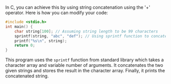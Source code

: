 In C, you can achieve this by using string concatenation using the '+' operator. Here is how you can modify your code:

```C
#include <stdio.h>
int main() {
    char string[100]; // Assuming string length to be 99 characters
    sprintf(string, "abc", "def"); // Using sprintf function to concatenate strings
    printf("%s\n", string);
    return 0;
}
```
This program uses the `sprintf` function from standard library which takes a character array and variable number of arguments. It concatenates the two given strings and stores the result in the character array. Finally, it prints the concatenated string.
